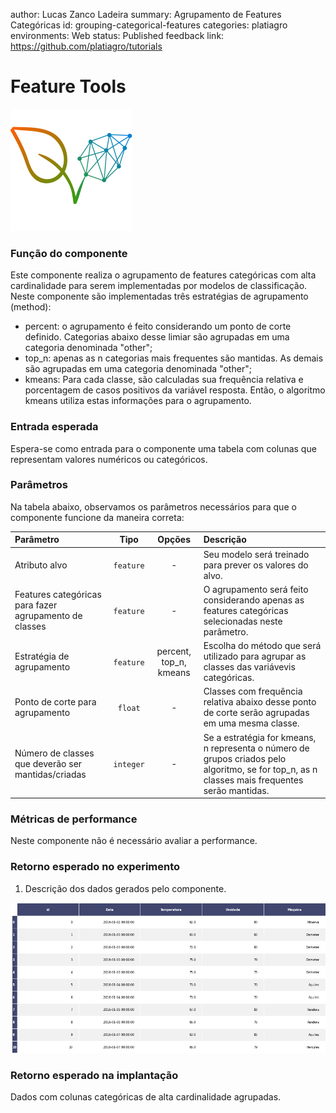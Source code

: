 author: Lucas Zanco Ladeira
summary: Agrupamento de Features Categóricas
id: grouping-categorical-features
categories: platiagro
environments: Web
status: Published
feedback link: https://github.com/platiagro/tutorials

# Feature Tools

![Logotipo da PlatIAgro: possui o desenho de duas folhas verdes, uma delas é formada por linhas e pontos, como um gráfico estatístico](img/logo.png)

### Função do componente

Este componente realiza o agrupamento de features categóricas com alta cardinalidade para serem implementadas por modelos de classificação. Neste componente são implementadas três estratégias de agrupamento (method):

- percent: o agrupamento é feito considerando um ponto de corte definido. Categorias abaixo desse limiar são agrupadas em uma categoria denominada "other";<br>
- top_n: apenas as n categorias mais frequentes são mantidas. As demais são agrupadas em uma categoria denominada "other";<br>
- kmeans: Para cada classe, são calculadas sua frequência relativa e porcentagem de casos positivos da variável resposta. Então, o algoritmo kmeans utiliza estas informações para o agrupamento.

### Entrada esperada

Espera-se como entrada para o componente uma tabela com colunas que representam valores numéricos ou categóricos.

### Parâmetros

Na tabela abaixo, observamos os parâmetros necessários para que o componente funcione da maneira correta:

| Parâmetro     | Tipo     | Opções        | Descrição                                           |
|:-------------|:--------:|:-------------:|:-----------------------------------------------------|
| Atributo alvo     | `feature` | - | Seu modelo será treinado para prever os valores do alvo. |
| Features categóricas para fazer agrupamento de classes  | `feature` | - | O agrupamento será feito considerando apenas as features categóricas selecionadas neste parâmetro. |
| Estratégia de agrupamento  | `feature` | percent, top_n, kmeans | Escolha do método que será utilizado para agrupar as classes das variávevis categóricas. |
| Ponto de corte para agrupamento | `float` | - | Classes com frequência relativa abaixo desse ponto de corte serão agrupadas em uma mesma classe. |
| Número de classes que deverão ser mantidas/criadas  | `integer` | - | Se a estratégia for kmeans, n representa o número de grupos criados pelo algoritmo, se for top_n, as n classes mais frequentes serão mantidas. |

### Métricas de performance

Neste componente não é necessário avaliar a performance.

### Retorno esperado no experimento

1. Descrição dos dados gerados pelo componente.

![Tabela dos Dados](img/table.png)


### Retorno esperado na implantação

Dados com colunas categóricas de alta cardinalidade agrupadas.